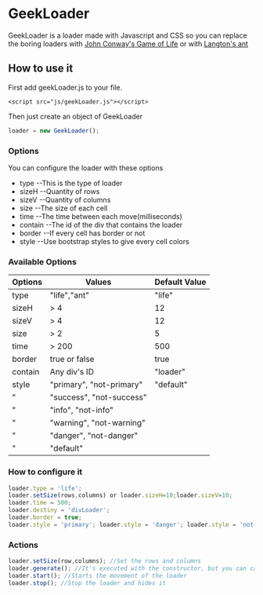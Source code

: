 # GeekLoader
GeekLoader is a loader made with Javascript and CSS so you can replace the boring loaders with [John Conway's Game of Life](https://en.wikipedia.org/wiki/Conway%27s_Game_of_Life) or with [Langton's ant](https://en.wikipedia.org/wiki/Langton%27s_ant)

## How to use it
First add geekLoader.js to your file.
```
<script src="js/geekLoader.js"></script>
```

Then just create an object of GeekLoader

```javascript
loader = new GeekLoader();
```

### Options
You can configure the loader with these options
- type --This is the type of loader
- sizeH --Quantity of rows
- sizeV --Quantity of columns
- size --The size of each cell
- time --The time between each move(milliseconds)
- contain --The id of the div that contains the loader
- border --If every cell has border or not
- style --Use bootstrap styles to give every cell colors

### Available Options
Options | Values | Default Value
------- | ------ | -------------
type | "life","ant" | "life"
sizeH | > 4 | 12
sizeV | > 4 | 12
size | > 2 | 5
time | > 200 | 500
border | true or false | true
contain | Any div's ID | "loader"
style | "primary", "not-primary" | "default"
" |    "success", "not-success"
" | "info", "not-info"
" | "warning", "not-warning"
" | "danger", "not-danger"
" | "default"


### How to configure it
```javascript
loader.type = 'life';
loader.setSize(rows,columns) or loader.sizeH=10;loader.sizeV=10;
loader.time = 500;
loader.destiny = 'divLoader';
loader.border = true;
loader.style = 'primary'; loader.style = 'danger'; loader.style = 'not-danger';
```

### Actions
```javascript
loader.setSize(row,columns); //Set the rows and columns
loader.generate(); //It's executed with the constructor, but you can call it anytime. It generates the board
loader.start(); //Starts the movement of the loader
loader.stop(); //Stop the loader and hides it
```